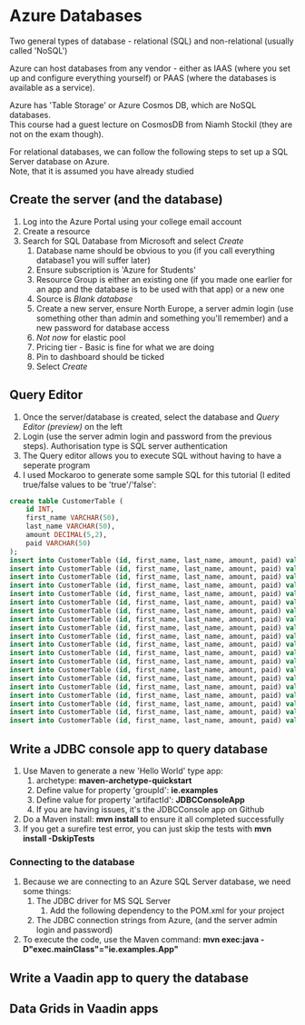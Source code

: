 
# Azure Databases
Two general types of database - relational (SQL) and non-relational (usually called 'NoSQL')  

Azure can host databases from any vendor - either as IAAS (where you set up and configure everything yourself) or PAAS (where the databases is available as a service).  

Azure has 'Table Storage' or Azure Cosmos DB, which are NoSQL databases.  
This course had a guest lecture on CosmosDB from Niamh Stockil (they are not on the exam though).  

For relational databases, we can follow the following steps to set up a SQL Server database on Azure.  
Note, that it is assumed you have already studied 

## Create the server (and the database)
1. Log into the Azure Portal using your college email account
1. Create a resource
1. Search for SQL Database from Microsoft and select *Create*
   1. Database name should be obvious to you (if you call everything database1 you will suffer later)
   1. Ensure subscription is 'Azure for Students'
   1. Resource Group is either an existing one (if you made one earlier for an app and the database is to be used with that app) or a new one
   1. Source is *Blank database*
   1. Create a new server, ensure North Europe, a server admin login (use something other than admin and something you'll remember) and a new password for database access
   1. *Not now* for elastic pool
   1. Pricing tier - Basic is fine for what we are doing
   1. Pin to dashboard should be ticked
   1. Select *Create*

## Query Editor
1. Once the server/database is created, select the database and *Query Editor (preview)* on the left
1. Login (use the server admin login and password from the previous steps). Authorisation type is SQL server authentication
1. The Query editor allows you to execute SQL without having to have a seperate program
1. I used Mockaroo to generate some sample SQL for this tutorial (I edited true/false values to be 'true'/'false':

```sql
create table CustomerTable (
	id INT,
	first_name VARCHAR(50),
	last_name VARCHAR(50),
	amount DECIMAL(5,2),
	paid VARCHAR(50)
);
insert into CustomerTable (id, first_name, last_name, amount, paid) values (1, 'Carlee', 'Attoe', 76.41, 'false');
insert into CustomerTable (id, first_name, last_name, amount, paid) values (2, 'Jyoti', 'Binch', 70.31, 'true');
insert into CustomerTable (id, first_name, last_name, amount, paid) values (3, 'Marianne', 'Brazelton', 58.34, 'false');
insert into CustomerTable (id, first_name, last_name, amount, paid) values (4, 'Arvin', 'Polson', 21.32, 'true');
insert into CustomerTable (id, first_name, last_name, amount, paid) values (5, 'Ashely', 'Muddiman', 18.14, 'true');
insert into CustomerTable (id, first_name, last_name, amount, paid) values (6, 'Joeann', 'Sturzaker', 91.8, 'false');
insert into CustomerTable (id, first_name, last_name, amount, paid) values (7, 'Karina', 'Vanstone', 55.31, 'false');
insert into CustomerTable (id, first_name, last_name, amount, paid) values (8, 'Scottie', 'Venart', 2.53, 'true');
insert into CustomerTable (id, first_name, last_name, amount, paid) values (9, 'Tynan', 'Hallick', 80.5, 'true');
insert into CustomerTable (id, first_name, last_name, amount, paid) values (10, 'Elenore', 'Gillice', 48.23, 'false');
insert into CustomerTable (id, first_name, last_name, amount, paid) values (11, 'Sianna', 'Broader', 95.04, 'true');
insert into CustomerTable (id, first_name, last_name, amount, paid) values (12, 'Enrica', 'Witchalls', 56.78, 'false');
insert into CustomerTable (id, first_name, last_name, amount, paid) values (13, 'Tonie', 'Doy', 66.27, 'true');
insert into CustomerTable (id, first_name, last_name, amount, paid) values (14, 'Georgie', 'Dance', 77.76, 'true');
insert into CustomerTable (id, first_name, last_name, amount, paid) values (15, 'Abdel', 'Leckey', 77.28, 'true');
insert into CustomerTable (id, first_name, last_name, amount, paid) values (16, 'Constantina', 'Grimwood', 56.72, 'false');
insert into CustomerTable (id, first_name, last_name, amount, paid) values (17, 'Regen', 'Tomaszczyk', 50.55, 'true');
insert into CustomerTable (id, first_name, last_name, amount, paid) values (18, 'Lemmie', 'Kilbourne', 51.55, 'false');
insert into CustomerTable (id, first_name, last_name, amount, paid) values (19, 'Violetta', 'Becerro', 76.42, 'false');
insert into CustomerTable (id, first_name, last_name, amount, paid) values (20, 'Adham', 'Frankcomb', 76.35, 'false');
```

## Write a JDBC console app to query database
1. Use Maven to generate a new 'Hello World' type app: 
    1. archetype: **maven-archetype-quickstart**
    1. Define value for property 'groupId': **ie.examples**
    1. Define value for property 'artifactId': **JDBCConsoleApp**
    1. If you are having issues, it's the JDBCConsole app on Github 
1. Do a Maven install: **mvn install** to ensure it all completed successfully
1. If you get a surefire test error, you can just skip the tests with **mvn install -DskipTests** 

### Connecting to the database
1. Because we are connecting to an Azure SQL Server database, we need some things:
   1. The JDBC driver for MS SQL Server
      1. Add the following dependency to the POM.xml for your project
   1. The JDBC connection strings from Azure, (and the server admin login and password)
1. To execute the code, use the Maven command: **mvn exec:java -D"exec.mainClass"="ie.examples.App"**

## Write a Vaadin app to query the database

## Data Grids in Vaadin apps

